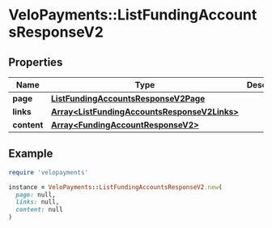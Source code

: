 # VeloPayments::ListFundingAccountsResponseV2

## Properties

| Name | Type | Description | Notes |
| ---- | ---- | ----------- | ----- |
| **page** | [**ListFundingAccountsResponseV2Page**](ListFundingAccountsResponseV2Page.md) |  | [optional] |
| **links** | [**Array&lt;ListFundingAccountsResponseV2Links&gt;**](ListFundingAccountsResponseV2Links.md) |  | [optional] |
| **content** | [**Array&lt;FundingAccountResponseV2&gt;**](FundingAccountResponseV2.md) |  | [optional] |

## Example

```ruby
require 'velopayments'

instance = VeloPayments::ListFundingAccountsResponseV2.new(
  page: null,
  links: null,
  content: null
)
```

